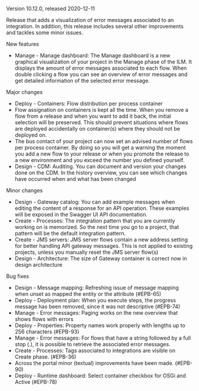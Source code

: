 Version 10.12.0, released 2020-12-11

Release that adds a visualization of error messages associated to an integration. In addition, this release includes several other improvements and tackles some minor issues.

New features

- Manage - Manage dashboard: The Manage dashboard is a new graphical visualization of your project in the Manage phase of the ILM. It displays the amount of error messages associated to each flow. When double clicking a flow you can see an overview of error messages and get detailed information of the selected error message.

Major changes

- Deploy - Containers: Flow distribution per process container
- Flow assignation on containers is kept all the time. When you remove a flow from a release and when you want to add it back, the initial selection will be preserved. This should prevent situations where flows are deployed accidentally on container(s) where they should not be deployed on.
- The bus contact of your project can now set an advised number of flows per process container. By doing so you will get a warning the moment you add a new flow to your release or when you promote the release to a new environment and you exceed the number you defined yourself.
- Design - CDM: Auditing. You can document and version your changes done on the CDM. In the history overview, you can see which changes have occurred when and what has been changed

Minor changes

- Design - Gateway catalog: You can add example messages when editing the content of a response for an API operation. These examples will be exposed in the Swagger UI API documentation.
- Create - Processes: The integration pattern that you are currently working on is memorized. So the next time you go to a project, that pattern will be the default integration pattern.
- Create - JMS servers: JMS server flows contain a new address setting for better handling API gateway messages. This is not applied to existing projects, unless you manually reset the JMS server flow(s)
- Design - Architecture: The size of Gateway container is correct now in design architecture

Bug fixes

- Design - Message mapping: Refreshing issue of message mapping when unset as mapped the entity or the attribute (#EPB-65)
- Deploy - Deployment plan: When you execute steps, the progress message has been removed, since it was not descriptive (#EPB-74)
- Manage - Error messages: Paging works on the new overview that shows flows with errors
- Deploy - Properties: Property names work properly with lengths up to 256 characters (#EPB-93)
- Manage - Error messages: For flows that have a string followed by a full stop (.), it is possible to retrieve the associated error messages.
- Create - Processes: Tags associated to integrations are visible on Create phase. (#EPB-36)
- Across the portal minor (textual) improvements have been made. (#EPB-90)
- Deploy - Runtime dashboard: Select container checkbox for OSGi and Active (#EPB-78)